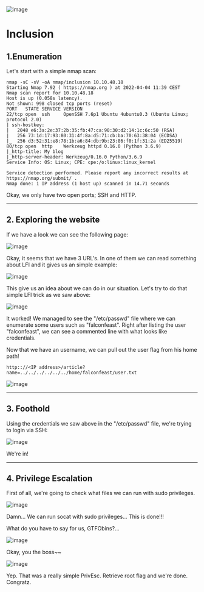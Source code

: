![image](https://user-images.githubusercontent.com/99112106/174283259-d55e11d2-a223-440e-98f7-a588065102f3.png)

# Inclusion

## 1.Enumeration 

Let's start with a simple nmap scan:

```
nmap -sC -sV -oA nmap/inclusion 10.10.48.18 
Starting Nmap 7.92 ( https://nmap.org ) at 2022-04-04 11:39 CEST
Nmap scan report for 10.10.48.18
Host is up (0.058s latency).
Not shown: 998 closed tcp ports (reset)
PORT   STATE SERVICE VERSION
22/tcp open  ssh     OpenSSH 7.6p1 Ubuntu 4ubuntu0.3 (Ubuntu Linux; protocol 2.0)
| ssh-hostkey: 
|   2048 e6:3a:2e:37:2b:35:fb:47:ca:90:30:d2:14:1c:6c:50 (RSA)
|   256 73:1d:17:93:80:31:4f:8a:d5:71:cb:ba:70:63:38:04 (ECDSA)
|_  256 d3:52:31:e8:78:1b:a6:84:db:9b:23:86:f0:1f:31:2a (ED25519)
80/tcp open  http    Werkzeug httpd 0.16.0 (Python 3.6.9)
|_http-title: My blog
|_http-server-header: Werkzeug/0.16.0 Python/3.6.9
Service Info: OS: Linux; CPE: cpe:/o:linux:linux_kernel

Service detection performed. Please report any incorrect results at https://nmap.org/submit/ .
Nmap done: 1 IP address (1 host up) scanned in 14.71 seconds

```

Okay, we only have two open ports; SSH and HTTP. 

* * *
## 2.  Exploring the website

If we have a look we can see the following page:

![image](https://user-images.githubusercontent.com/99112106/174283287-51582b6b-e01e-4ed8-9557-502e49c4d784.png)

Okay, it seems that we have 3 URL's. In one of them we can read something about LFI and it gives us an simple example:

![image](https://user-images.githubusercontent.com/99112106/174283302-11d287b8-0ef8-4317-8139-7e177d263bf3.png)

This give us an idea about we can do in our situation. Let's try to do that simple LFI trick as we saw above:

![image](https://user-images.githubusercontent.com/99112106/174283318-6d22e520-c4e2-4147-bfe4-3c090c744c92.png)

It worked! We managed to see the "/etc/passwd" file where we can enumerate some users such as "falconfeast". Right after listing the user "falconfeast", we can see a commented line with what looks like credentials.

Now that we have an username, we can pull out the user flag from his home path!

```
http:://<IP address>/article?name=../../../../../../home/falconfeast/user.txt
```

![image](https://user-images.githubusercontent.com/99112106/174283331-bcd896a7-5647-4130-a24b-8d1922abd67c.png)

* * *
## 3. Foothold

Using the credentials we saw above in the "/etc/passwd" file, we're trying to login via SSH:

![image](https://user-images.githubusercontent.com/99112106/174283356-b319b3cc-e3c0-4878-8e6e-7f0fe463b2fc.png)

We're in!

* * *
## 4. Privilege Escalation

First of all, we're going to check what files we can run with sudo privileges.

![image](https://user-images.githubusercontent.com/99112106/174283377-f158238f-fea2-4295-9c09-02b8bdc0bb40.png)

Damn... We can run socat with sudo privileges... This is done!!!

What do you have to say for us, GTFObins?...

![image](https://user-images.githubusercontent.com/99112106/174283400-834fce08-8a85-47ad-bc05-b1161ef9e05c.png)

Okay, you the boss~~

![image](https://user-images.githubusercontent.com/99112106/174283425-8168c78a-5294-4385-b95b-39dc9cd02408.png)

Yep. That was a really simple PrivEsc. Retrieve root flag and we're done. Congratz. 

